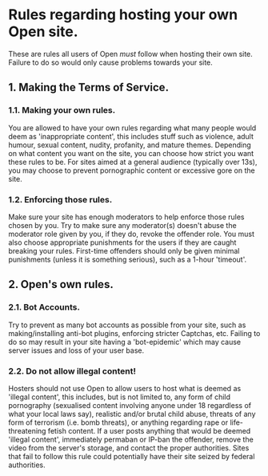 # Rules regarding hosting your own Open site.
These are rules all users of Open *must* follow when hosting their own site. Failure to do so would only cause problems towards your site.
## 1. Making the Terms of Service.
### 1.1. Making your own rules.
You are allowed to have your own rules regarding what many people would deem as 'inappropriate content', this includes stuff such as violence, adult humour, sexual content, nudity, profanity, and mature themes.
Depending on what content you want on the site, you can choose how strict you want these rules to be. For sites aimed at a general audience (typically over 13s), you may choose to prevent pornographic content or excessive gore on the site.
### 1.2. Enforcing those rules.
Make sure your site has enough moderators to help enforce those rules chosen by you. Try to make sure any moderator(s) doesn't abuse the moderator role given by you, if they do, revoke the offender role. 
You must also choose appropriate punishments for the users if they are caught breaking your rules. First-time offenders should only be given minimal punishments (unless it is something serious), such as a 1-hour 'timeout'.
## 2. Open's own rules.
### 2.1. Bot Accounts.
Try to prevent as many bot accounts as possible from your site, such as making/installing anti-bot plugins, enforcing stricter Captchas, etc. Failing to do so may result in your site having a 'bot-epidemic' which may cause server issues and loss
of your user base.
### 2.2. Do not allow illegal content!
Hosters should not use Open to allow users to host what is deemed as 'illegal content', this includes, but is not limited to, any form of child pornography (sexualised content involving anyone under 18 regardless of what your local laws say), realistic and/or brutal child abuse,
threats of any form of terrorism (i.e. bomb threats), or anything regarding rape or life-threatening fetish content. If a user posts anything that would be deemed 'illegal content', immediately permaban or IP-ban the offender, 
remove the video from the server's storage, and contact the proper authorities. Sites that fail to follow this rule could potentially have their site seized by federal authorities.
